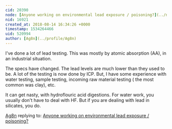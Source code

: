 ```yaml
---
cid: 20390
node: [Anyone working on environmental lead exposure / poisoning?](../notes/read_holman/08-13-2018/anyone-working-on-environmental-lead-exposure-poisoning)
nid: 16921
created_at: 2018-08-14 16:34:26 +0000
timestamp: 1534264466
uid: 520994
author: [Ag8n](../profile/Ag8n)
---
```


I've done a lot of lead testing.  This was mostly by atomic absorption (AA), in an industrial situation.  

The specs have changed.  The lead levels are much lower than they used to be. A lot of the testing is now done by ICP.  But, I have some experience with water testing, sample testing, incoming raw material testing ( the most common was clay), etc.

It can get nasty, with hydroflouric acid digestions.  For water work, you usually don't have to deal with HF.  But if you are dealing with lead in silicates, you do.

[Ag8n](../profile/Ag8n) replying to: [Anyone working on environmental lead exposure / poisoning?](../notes/read_holman/08-13-2018/anyone-working-on-environmental-lead-exposure-poisoning)

